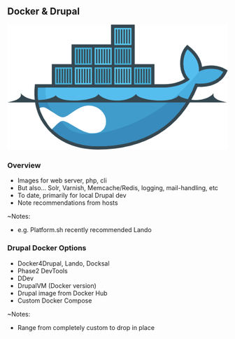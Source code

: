 ## Docker & Drupal

![Drupal on Docker](slides/img/docker-drupal.png)


### Overview

* Images for web server, php, cli
* But also... Solr, Varnish, Memcache/Redis, logging, mail-handling, etc 
* To date, primarily for local Drupal dev
* Note recommendations from hosts

~Notes:
* e.g. Platform.sh recently recommended Lando


### Drupal Docker Options

* Docker4Drupal, Lando, Docksal
* Phase2 DevTools
* DDev
* DrupalVM (Docker version)
* Drupal image from Docker Hub
* Custom Docker Compose

~Notes:
* Range from completely custom to drop in place
